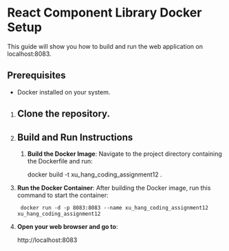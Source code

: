 # React Component Library Docker Setup

This guide will show you how to build and run the web application on localhost:8083.



## Prerequisites
- Docker installed on your system.

1. ## Clone the repository.

2. ## Build and Run Instructions

    1. **Build the Docker Image**:
    Navigate to the project directory containing the Dockerfile and run:

        docker build -t xu_hang_coding_assignment12 .

3. **Run the Docker Container**:
    After building the Docker image, run this command to start the container:

        docker run -d -p 8083:8083 --name xu_hang_coding_assignment12 xu_hang_coding_assignment12

4. **Open your web browser and go to**:

    http://localhost:8083
